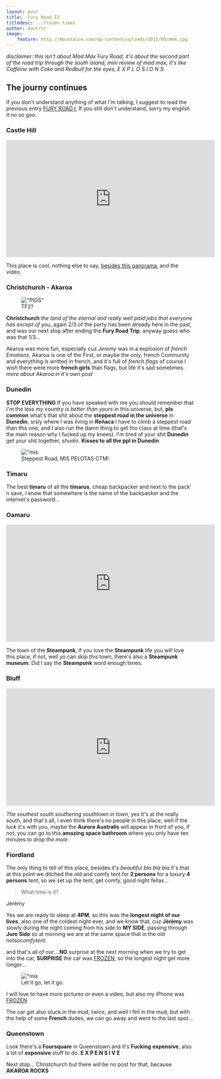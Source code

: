 ```yaml
---
layout: post
title:  Fury Road II
titledesc: ...frozen times
author: dactrtr
image:
    feature: http://mountainx.com/wp-content/uploads/2015/05/mm4.jpg
---
```


 *disclaimer: this isn't about Mad Max Fury Road, it's about the second part of the road trip through the south island, mini review of mad max, it's like Caffeine with Coke and Redbull for the eyes, E X P L O S I O N S.*

## The journy continues
 
 If you don't understand anything of what I'm talking, I suggest to read the previous entry [FURY ROAD I](http://dactrtr.rocks/Fury-Road/), If you still don't understand, sorry my english it no so goo.
 
### Castle Hill
<iframe width="560" height="315" src="https://www.youtube.com/embed/SH6jNczWHFo" frameborder="0" allowfullscreen></iframe>
 
 This place is cool, nothing else to say, [besides this panorama.](https://www.flickr.com/photos/dactiruriruri/23281858540/in/dateposted-public/) and the video.
 
### Christchurch - Akaroa
 
<figure class="figimg">
<img src="http://i.imgur.com/4exJzx3.jpg" alt=“PIGS”>
<figcaption>
TF2?
</figcaption>
</figure>

**Christchurch** *the land of the eternal and really well paid jobs that everyone has except of you*, again 2/3 of the party has been already here in the past, and was our next stop after ending the **Fury Road Trip**, anyway guess who was that 1/3...

Akaroa was more fun, especially cuz *Jeremy* was in a explosion of *french Emotions*, Akaroa is one of the First, or maybe the only, french Community and everything is writted in french, and it's full of *french flags* of course I wish there were more **french girls** than flags, but life it's sad sometimes.
*more about Akaroa in it's own post*

### Dunedin


**STOP EVERYTHING** If you have speaked with me you should remember that I'm the less *my country is better than yours* in this universe, but, **pls common** what's that shit about the **steppest road in the universe** in **Dunedin**, srsly where I was living in **Reñaca** I have to *climb* a steppest road than this one, and I also run the damn thing to get tho class at time (that's the main reason why I fucked up my knees). I'm tired of your shit **Dunedin** get your shit together, *shualo*. **Kisses to all the ppl in Dunedin**

<figure class="figimg">
<img src="http://i.imgur.com/kRRz3v6.jpg" alt=“mis pelotas”>
<figcaption>
Steppest Road, MIS PELOTAS CTM!.
</figcaption>
</figure>

### Timaru

The best **timaru** of all the **timarus**, cheap backpacker and next to the pack' n save, I know that somewhere is the name of the backpacker and the internet's password...


### Oamaru

<iframe width="560" height="315" src="https://www.youtube.com/embed/bQzazLg6FjI" frameborder="0" allowfullscreen></iframe>

The town of the **Steampunk**, if you love the **Steampunk** life you will love this place, if not, well yo can skip this town, there's also a **Steampunk museum**. Did I say the **Steampunk** word enough times.

### Bluff
<iframe width="560" height="315" src="https://www.youtube.com/embed/nbrLnPUTzx4" frameborder="0" allowfullscreen></iframe>

*The southest south southering southtown in town*, yes it's at the really south, and that's all, I even think there's no people in this place, well if the *luck* it's with you, maybe the **Aurora Australis** will appear in front of you, if not, you can go to this **amazing space bathroom** where you only have ten minutes to *drop the mole*.

### Fiordland

The only thing to tell of this place, besides *it's beautiful bla bla bla* it's that at this point we ditched the old and comfy tent for **2 persons** for a luxury **4 persons** tent, so we set up the tent, get comfy, good night fellas...
> What time is it?

Jèrèmy

Yes we are ready to sleep at **4PM**, so this was the **longest night of our lives**, also one of the coldest night ever, and we know that, cuz **Jèrèmy** was slowly during the night coming from his side to **MY SIDE**, passing through **Jure Side** so at morning we are at the same space that in the old *notsocomfytent*.

and that's all of our... **NO** surprise at the next morning when we try to get into the car, **SURPRISE** the car was [FROZEN](https://www.youtube.com/watch?v=L0MK7qz13bU), so the longest night get more longer...

<figure class="figimg">
<img src="http://i.imgur.com/R9tlqWL.jpg" alt=“mis pelotas”>
<figcaption>
Let it go, let it go.
</figcaption>
</figure>

I will love to have more pictures or even a video, but also my iPhone was [FROZEN](https://youtu.be/YLaVe3DopJ8?t=2m10s)

The car get also stuck in the mud, twice, and well I fell in the mud, but with the help of some **French** dudes, we can go away and went to the last spot...

### Queenstown

Look there's a **Foursquare** in Queenstown and it's **Fucking** **expensive**, also a lot of **expensive** stuff to do.
**E X P E N S I V E**

Next stop... Christchurch but there will be no post for that, because **AKAROA ROCKS** 